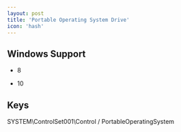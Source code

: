 ```yaml
---
layout: post
title: 'Portable Operating System Drive'
icon: 'hash'
---
```


## Windows Support

- 8

- 10



## Keys

SYSTEM\ControlSet001\Control / PortableOperatingSystem

